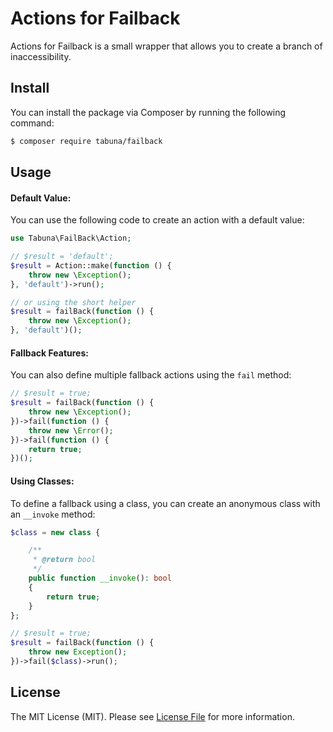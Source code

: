 # Actions for Failback

Actions for Failback is a small wrapper that allows you to create a branch of inaccessibility.

## Install

You can install the package via Composer by running the following command:

``` bash
$ composer require tabuna/failback
```

## Usage

#### Default Value:

You can use the following code to create an action with a default value:

```php
use Tabuna\FailBack\Action;

// $result = 'default';
$result = Action::make(function () {
    throw new \Exception();
}, 'default')->run();

// or using the short helper
$result = failBack(function () {
    throw new \Exception();
}, 'default')();
```

#### Fallback Features:

You can also define multiple fallback actions using the `fail` method:

```php
// $result = true;
$result = failBack(function () {
    throw new \Exception();
})->fail(function () {
    throw new \Error();
})->fail(function () {
    return true;
})();
```

#### Using Classes:

To define a fallback using a class, you can create an anonymous class with an `__invoke` method:

```php
$class = new class {

    /**
     * @return bool
     */
    public function __invoke(): bool
    {
        return true;
    }
};

// $result = true;
$result = failBack(function () {
    throw new Exception();
})->fail($class)->run();
```

## License

The MIT License (MIT). Please see [License File](LICENSE.md) for more information.
